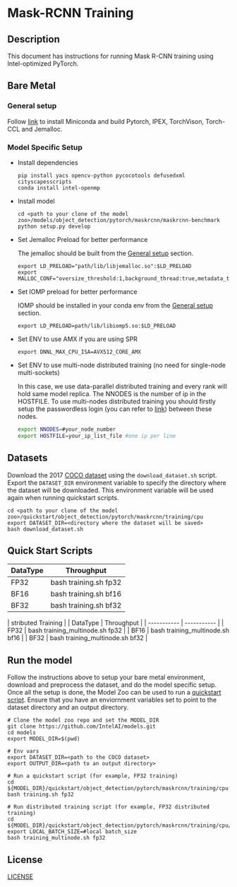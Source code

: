 # Mask-RCNN Training

## Description
This document has instructions for running Mask R-CNN training using Intel-optimized PyTorch.

## Bare Metal
### General setup

Follow [link](/docs/general/pytorch/BareMetalSetup.md) to install Miniconda and build Pytorch, IPEX, TorchVison, Torch-CCL and Jemalloc.

### Model Specific Setup

* Install dependencies
  ```
  pip install yacs opencv-python pycocotools defusedxml cityscapesscripts
  conda install intel-openmp
  ```

* Install model
  ```
  cd <path to your clone of the model zoo>/models/object_detection/pytorch/maskrcnn/maskrcnn-benchmark
  python setup.py develop
  ```

* Set Jemalloc Preload for better performance

  The jemalloc should be built from the [General setup](#general-setup) section.
  ```
  export LD_PRELOAD="path/lib/libjemalloc.so":$LD_PRELOAD
  export MALLOC_CONF="oversize_threshold:1,background_thread:true,metadata_thp:auto,dirty_decay_ms:9000000000,muzzy_decay_ms:9000000000"
  ```

* Set IOMP preload for better performance

  IOMP should be installed in your conda env from the [General setup](#general-setup) section.
  ```
  export LD_PRELOAD=path/lib/libiomp5.so:$LD_PRELOAD
  ```

* Set ENV to use AMX if you are using SPR
  ```
  export DNNL_MAX_CPU_ISA=AVX512_CORE_AMX
  ```

* Set ENV to use multi-node distributed training (no need for single-node multi-sockets)

  In this case, we use data-parallel distributed training and every rank will hold same model replica. The NNODES is the number of ip in the HOSTFILE. To use multi-nodes distributed training you should firstly setup the passwordless login (you can refer to [link](https://linuxize.com/post/how-to-setup-passwordless-ssh-login/)) between these nodes. 
  ```bash
  export NNODES=#your_node_number
  export HOSTFILE=your_ip_list_file #one ip per line
  ```

## Datasets

Download the 2017 [COCO dataset](https://cocodataset.org) using the `download_dataset.sh` script.
Export the `DATASET_DIR` environment variable to specify the directory where the dataset
will be downloaded. This environment variable will be used again when running quickstart scripts.
```
cd <path to your clone of the model zoo>/quickstart/object_detection/pytorch/maskrcnn/training/cpu
export DATASET_DIR=<directory where the dataset will be saved>
bash download_dataset.sh
```

## Quick Start Scripts

|  DataType   | Throughput  |
| ----------- | ----------- |
| FP32        | bash training.sh fp32 |
| BF16        | bash training.sh bf16 |
| BF32        | bash training.sh bf32 |

|               stributed Training              |
|  DataType   | Throughput  |
| ----------- | ----------- |
| FP32        | bash training_multinode.sh fp32 |
| BF16        | bash training_multinode.sh bf16 |
| BF32        | bash training_multinode.sh bf32 |

## Run the model

Follow the instructions above to setup your bare metal environment, download and
preprocess the dataset, and do the model specific setup. Once all the setup is done,
the Model Zoo can be used to run a [quickstart script](#quick-start-scripts).
Ensure that you have an enviornment variables set to point to the dataset directory
and an output directory.

```
# Clone the model zoo repo and set the MODEL_DIR
git clone https://github.com/IntelAI/models.git
cd models
export MODEL_DIR=$(pwd)

# Env vars
export DATASET_DIR=<path to the COCO dataset>
export OUTPUT_DIR=<path to an output directory>

# Run a quickstart script (for example, FP32 training)
cd ${MODEL_DIR}/quickstart/object_detection/pytorch/maskrcnn/training/cpu
bash training.sh fp32

# Run distributed training script (for example, FP32 distributed training)
cd ${MODEL_DIR}/quickstart/object_detection/pytorch/maskrcnn/training/cpu/
export LOCAL_BATCH_SIZE=#local batch_size
bash training_multinode.sh fp32
```

<!--- 80. License -->
## License

[LICENSE](/LICENSE)